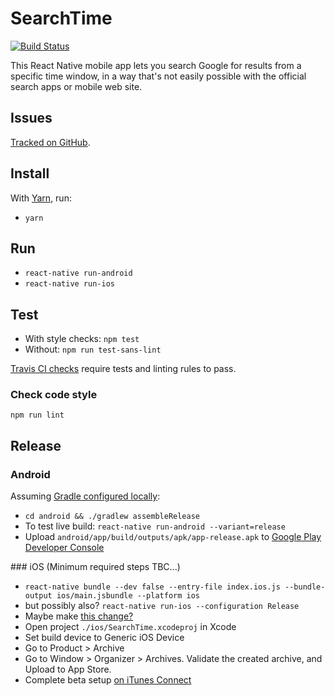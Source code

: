 SearchTime
==========

[![Build Status](https://travis-ci.org/webful-ltd/searchtime.svg?branch=master)](https://travis-ci.org/webful-ltd/searchtime)

This React Native mobile app lets you search Google for results from a specific time window, in a way that's not easily possible with the official search apps or mobile web site.

Issues
------
[Tracked on GitHub](https://github.com/webful-ltd/searchtime/issues).

Install
-------
With [Yarn](https://yarnpkg.com/en/docs/getting-started), run:
* `yarn`

Run
---
* `react-native run-android`
* `react-native run-ios`

Test
----
* With style checks: `npm test`
* Without: `npm run test-sans-lint`

[Travis CI checks](https://travis-ci.org/webful-ltd/searchtime) require tests and linting rules to pass.

### Check code style
`npm run lint`

Release
-------
### Android

Assuming [Gradle configured locally](https://facebook.github.io/react-native/docs/signed-apk-android.html#setting-up-gradle-variables):

* `cd android && ./gradlew assembleRelease`
* To test live build: `react-native run-android --variant=release`
* Upload `android/app/build/outputs/apk/app-release.apk` to [Google Play Developer Console](https://play.google.com/apps/publish/)

### iOS
(Minimum required steps TBC...)
* `react-native bundle --dev false --entry-file index.ios.js --bundle-output ios/main.jsbundle --platform ios`
* but possibly also? `react-native run-ios --configuration Release`
* Maybe make [this change?](http://stackoverflow.com/a/32989683/2803757)
* Open project `./ios/SearchTime.xcodeproj` in Xcode
* Set build device to Generic iOS Device
* Go to Product > Archive
* Go to Window > Organizer > Archives. Validate the created archive, and Upload to App Store.
* Complete beta setup [on iTunes Connect](https://itunesconnect.apple.com/WebObjects/iTunesConnect.woa/ra/ng/app)
